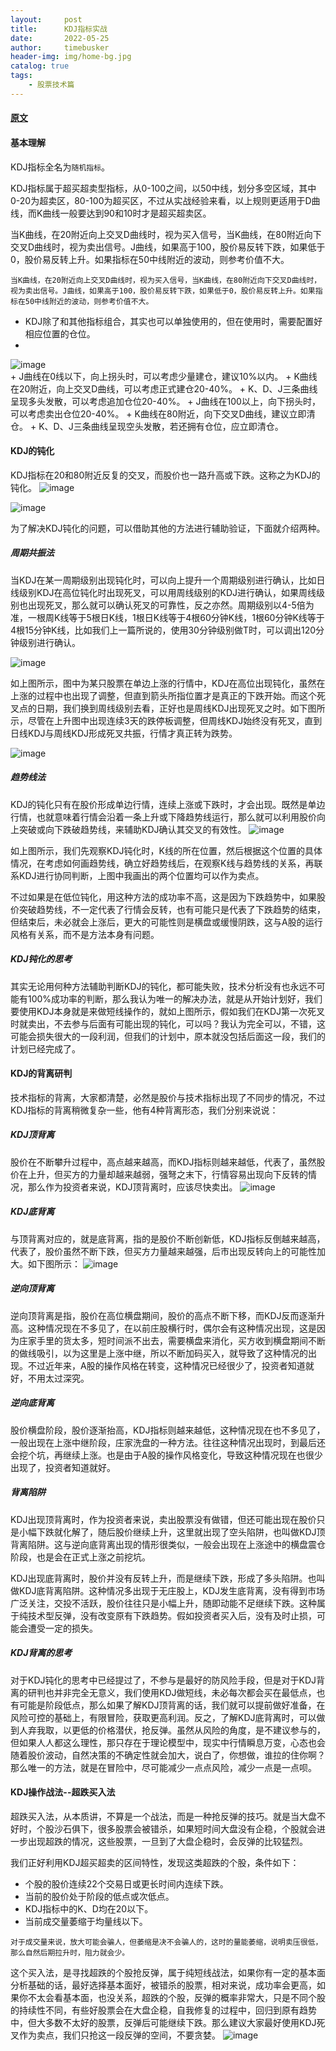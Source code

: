```yaml
---
layout:     post
title:      KDJ指标实战
date:       2022-05-25
author:     timebusker
header-img: img/home-bg.jpg
catalog: true
tags:
    - 股票技术篇
---  
```


#### [原文](https://zhuanlan.zhihu.com/p/380551571)

#### 基本理解 

KDJ指标全名为`随机指标`。

KDJ指标属于超买超卖型指标，从0-100之间，以50中线，划分多空区域，其中0-20为超卖区，80-100为超买区，不过从实战经验来看，以上规则更适用于D曲线，而K曲线一般要达到90和10时才是超买超卖区。

当K曲线，在20附近向上交叉D曲线时，视为买入信号，当K曲线，在80附近向下交叉D曲线时，视为卖出信号。J曲线，如果高于100，股价易反转下跌，如果低于0，股价易反转上升。如果指标在50中线附近的波动，则参考价值不大。

`当K曲线，在20附近向上交叉D曲线时，视为买入信号，当K曲线，在80附近向下交叉D曲线时，视为卖出信号。J曲线，如果高于100，股价易反转下跌，如果低于0，股价易反转上升。如果指标在50中线附近的波动，则参考价值不大。`


- KDJ除了和其他指标组合，其实也可以单独使用的，但在使用时，需要配置好相应位置的仓位。
- 
![image](img/Z笔记附件/2022-04-06-KDJ指标实战_image_1.png)  
    + J曲线在0线以下，向上拐头时，可以考虑少量建仓，建议10%以内。
    + K曲线在20附近，向上交叉D曲线，可以考虑正式建仓20-40%。
    + K、D、J三条曲线呈现多头发散，可以考虑追加仓位20-40%。
    + J曲线在100以上，向下拐头时，可以考虑卖出仓位20-40%。
    + K曲线在80附近，向下交叉D曲线，建议立即清仓。
    + K、D、J三条曲线呈现空头发散，若还拥有仓位，应立即清仓。

#### KDJ的钝化
KDJ指标在20和80附近反复的交叉，而股价也一路升高或下跌。这称之为KDJ的钝化。
![image](img/Z笔记附件/2022-04-06-KDJ指标实战_image_2.png)  

![image](img/Z笔记附件/2022-04-06-KDJ指标实战_image_3.png)  

为了解决KDJ钝化的问题，可以借助其他的方法进行辅助验证，下面就介绍两种。

##### 周期共振法
当KDJ在某一周期级别出现钝化时，可以向上提升一个周期级别进行确认，比如日线级别KDJ在高位钝化时出现死叉，可以用周线级别的KDJ进行确认，如果周线级别也出现死叉，那么就可以确认死叉的可靠性，反之亦然。周期级别以4-5倍为准，一根周K线等于5根日K线，1根日K线等于4根60分钟K线，1根60分钟K线等于4根15分钟K线，比如我们上一篇所说的，使用30分钟级别做T时，可以调出120分钟级别进行确认。

![image](img/Z笔记附件/2022-04-06-KDJ指标实战_image_4.png)  

如上图所示，图中为某只股票在单边上涨的行情中，KDJ在高位出现钝化，虽然在上涨的过程中也出现了调整，但直到箭头所指位置才是真正的下跌开始。而这个死叉点的日期，我们换到周线级别去看，正好也是周线KDJ出现死叉之时。如下图所示，尽管在上升图中出现连续3天的跌停板调整，但周线KDJ始终没有死叉，直到日线KDJ与周线KDJ形成死叉共振，行情才真正转为跌势。

![image](img/Z笔记附件/2022-04-06-KDJ指标实战_image_5.png)  


##### 趋势线法
KDJ的钝化只有在股价形成单边行情，连续上涨或下跌时，才会出现。既然是单边行情，也就意味着行情会沿着一条上升或下降趋势线运行，那么就可以利用股价向上突破或向下跌破趋势线，来辅助KDJ确认其交叉的有效性。
![image](img/Z笔记附件/2022-04-06-KDJ指标实战_image_6.png)  

如上图所示，我们先观察KDJ钝化时，K线的所在位置，然后根据这个位置的具体情况，在考虑如何画趋势线，确立好趋势线后，在观察K线与趋势线的关系，再联系KDJ进行协同判断，上图中我画出的两个位置均可以作为卖点。

不过如果是在低位钝化，用这种方法的成功率不高，这是因为下跌趋势中，如果股价突破趋势线，不一定代表了行情会反转，也有可能只是代表了下跌趋势的结束，但结束后，未必就会上涨后，更大的可能性则是横盘或缓慢阴跌，这与A股的运行风格有关系，而不是方法本身有问题。

##### KDJ钝化的思考
其实无论用何种方法辅助判断KDJ的钝化，都可能失败，技术分析没有也永远不可能有100%成功率的判断，那么我认为唯一的解决办法，就是从开始计划好，我们要使用KDJ本身就是来做短线操作的，就如上图所示，假如我们在KDJ第一次死叉时就卖出，不去参与后面有可能出现的钝化，可以吗？我认为完全可以，不错，这可能会损失很大的一段利润，但我们的计划中，原本就没包括后面这一段，我们的计划已经完成了。


#### KDJ的背离研判
技术指标的背离，大家都清楚，必然是股价与技术指标出现了不同步的情况，不过KDJ指标的背离稍微复杂一些，他有4种背离形态，我们分别来说说：

##### KDJ顶背离
股价在不断攀升过程中，高点越来越高，而KDJ指标则越来越低，代表了，虽然股价在上升，但买方的力量却越来越弱，强弩之末下，行情容易出现向下反转的情况，那么作为投资者来说，KDJ顶背离时，应该尽快卖出。
![image](img/Z笔记附件/2022-04-06-KDJ指标实战_image_7.png)  

##### KDJ底背离
与顶背离对应的，就是底背离，指的是股价不断创新低，KDJ指标反倒越来越高，代表了，股价虽然不断下跌，但买方力量越来越强，后市出现反转向上的可能性加大。如下图所示：
![image](img/Z笔记附件/2022-04-06-KDJ指标实战_image_8.png)  

##### 逆向顶背离
逆向顶背离是指，股价在高位横盘期间，股价的高点不断下移，而KDJ反而逐渐升高。这种情况现在不多见了，在以前庄股横行时，偶尔会有这种情况出现，这是因为庄家手里的货太多，短时间派不出去，需要横盘来消化，买方收到横盘期间不断的做线吸引，以为这里是上涨中继，所以不断加码买入，就导致了这种情况的出现。不过近年来，A股的操作风格在转变，这种情况已经很少了，投资者知道就好，不用太过深究。

##### 逆向底背离
股价横盘阶段，股价逐渐抬高，KDJ指标则越来越低，这种情况现在也不多见了，一般出现在上涨中继阶段，庄家洗盘的一种方法。往往这种情况出现时，到最后还会挖个坑，再继续上涨。也是由于A股的操作风格变化，导致这种情况现在也很少出现了，投资者知道就好。

##### 背离陷阱
KDJ出现顶背离时，作为投资者来说，卖出股票没有做错，但还可能出现在股价只是小幅下跌就化解了，随后股价继续上升，这里就出现了空头陷阱，也叫做KDJ顶背离陷阱。这与逆向底背离出现的情形很类似，一般会出现在上涨途中的横盘震仓阶段，也是会在正式上涨之前挖坑。

KDJ出现底背离时，股价并没有反转上升，而是继续下跌，形成了多头陷阱。也叫做KDJ底背离陷阱。这种情况多出现于无庄股上，KDJ发生底背离，没有得到市场广泛关注，交投不活跃，股价往往只是小幅上升，随即动能不足继续下跌。这种属于纯技术型反弹，没有改变原有下跌趋势。假如投资者买入后，没有及时止损，可能会遭受一定的损失。

##### KDJ背离的思考
对于KDJ钝化的思考中已经提过了，不参与是最好的防风险手段，但是对于KDJ背离的研判也并非完全无意义，我们使用KDJ做短线，未必每次都会买在最低点，也有可能是阶段低点，那么如果了解KDJ顶背离的话，我们就可以提前做好准备，在风险可控的基础上，有限冒险，获取更高利润。反之，了解KDJ底背离时，可以做到人弃我取，以更低的价格潜伏，抢反弹。虽然从风险的角度，是不建议参与的，但如果人人都这么理性，那只存在于理论模型中，现实中行情瞬息万变，心态也会随着股价波动，自然决策的不确定性就会加大，说白了，你想做，谁拉的住你啊？那么唯一的方法，就是在冒险中，尽可能减少一点点风险，减少一点是一点呗。


#### KDJ操作战法--超跌买入法
超跌买入法，从本质讲，不算是一个战法，而是一种抢反弹的技巧。就是当大盘不好时，个股沙石俱下，很多股票会被错杀，如果短时间大盘没有企稳，个股就会进一步出现超跌的情况，这些股票，一旦到了大盘企稳时，会反弹的比较猛烈。

我们正好利用KDJ超买超卖的区间特性，发现这类超跌的个股，条件如下：
+ 个股的股价连续22个交易日或更长时间内连续下跌。
+ 当前的股价处于阶段的低点或次低点。
+ KDJ指标中的K、D均在20以下。
+ 当前成交量萎缩于均量线以下。

`对于成交量来说，放大可能会骗人，但萎缩是决不会骗人的，这时的量能萎缩，说明卖压很低，那么自然后期拉升时，阻力就会少。`

这个买入法，是寻找超跌的个股抢反弹，属于纯短线战法，如果你有一定的基本面分析基础的话，最好选择基本面好，被错杀的股票，相对来说，成功率会更高，如果你不太会看基本面，也没关系，超跌的个股，反弹的概率非常大，只是不同个股的持续性不同，有些好股票会在大盘企稳，自我修复的过程中，回归到原有趋势中，但大多数不太好的股票，反弹后可能继续下跌。那么建议大家最好使用KDJ死叉作为卖点，我们只抢这一段反弹的空间，不要贪婪。
![image](img/Z笔记附件/2022-04-06-KDJ指标实战_image_9.png)  

